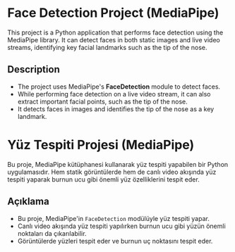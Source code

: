 # Face Detection Project (MediaPipe)

This project is a Python application that performs face detection using the MediaPipe library. It can detect faces in both static images and live video streams, identifying key facial landmarks such as the tip of the nose.

## Description

- The project uses MediaPipe's **FaceDetection** module to detect faces.
- While performing face detection on a live video stream, it can also extract important facial points, such as the tip of the nose.
- It detects faces in images and identifies the tip of the nose as a key landmark.

# Yüz Tespiti Projesi (MediaPipe)

Bu proje, MediaPipe kütüphanesi kullanarak yüz tespiti yapabilen bir Python uygulamasıdır.
Hem statik görüntülerde hem de canlı video akışında yüz tespiti yaparak burnun ucu gibi önemli yüz özelliklerini tespit eder.

## Açıklama

- Bu proje, MediaPipe'in `FaceDetection` modülüyle yüz tespiti yapar.
- Canlı video akışında yüz tespiti yapılırken burnun ucu gibi yüzün önemli noktaları da çıkarılabilir.
- Görüntülerde yüzleri tespit eder ve burnun uç noktasını tespit eder.
